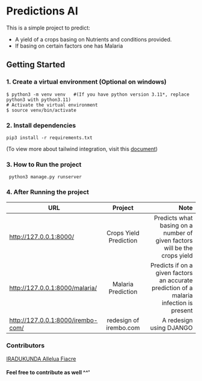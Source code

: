 # Predictions AI

This is a simple project to predict:
- A yield of a crops  basing on Nutrients and conditions provided.
- If basing on certain factors one has Malaria

## Getting Started

### 1. Create a virtual environment (Optional on windows)
```
$ python3 -m venv venv   #(If you have python version 3.11*, replace python3 with python3.11)
# Activate the virtual environment
$ source venv/bin/activate
```


### 2. Install dependencies
```
pip3 install -r requirements.txt
```
(To view more about tailwind integration, visit this [document](https://django-tailwind.readthedocs.io/en/latest/installation.html))

### 3. How to Run the project
```
 python3 manage.py runserver
```

### 4. After Running the project

| URL   |      Project      |  Note |
|----------|:-------------:|------:|
| http://127.0.0.1:8000/ |  Crops Yield Prediction | Predicts what basing on a number of given factors will be the crops yield |
| http://127.0.0.1:8000/malaria/ |    Malaria Prediction    |   Predicts if on a given factors an accurate prediction of a malaria infection is present |
| http://127.0.0.1:8000/irembo-com/ | redesign of irembo.com  |  A redesign using DJANGO |

### Contributors
[IRADUKUNDA Allelua Fiacre](https://github.com/irfiacre)

#### Feel free to contribute as well ^^'
